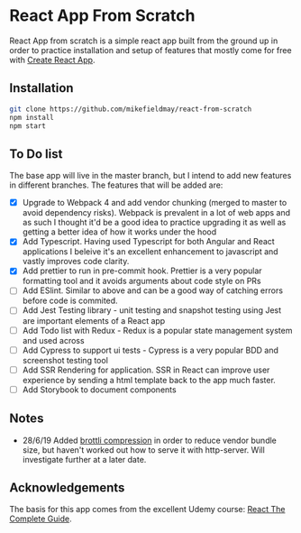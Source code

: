 # React App From Scratch

React App from scratch is a simple react app built from the ground up in order to practice installation and setup of features that mostly come for free with [Create React App](https://github.com/facebook/create-react-app).

## Installation

```bash
git clone https://github.com/mikefieldmay/react-from-scratch
npm install
npm start
```

## To Do list

The base app will live in the master branch, but I intend to add new features in different branches. The features that will be added are:

- [x] Upgrade to Webpack 4 and add vendor chunking (merged to master to avoid dependency risks). Webpack is prevalent in a lot of web apps and as such I thought it'd be a good idea to practice upgrading it as well as getting a better idea of how it works under the hood
- [x] Add Typescript. Having used Typescript for both Angular and React applications I beleive it's an excellent enhancement to javascript and vastly improves code clarity.
- [x] Add prettier to run in pre-commit hook. Prettier is a very popular formatting tool and it avoids arguments about code style on PRs
- [ ] Add ESlint. Similar to above and can be a good way of catching errors before code is commited.
- [ ] Add Jest Testing library - unit testing and snapshot testing using Jest are important elements of a React app
- [ ] Add Todo list with Redux - Redux is a popular state management system and used across
- [ ] Add Cypress to support ui tests - Cypress is a very popular BDD and screenshot testing tool
- [ ] Add SSR Rendering for application. SSR in React can improve user experience by sending a html template back to the app much faster.
- [ ] Add Storybook to document components

## Notes

- 28/6/19 Added [brottli compression](https://opensource.googleblog.com/2015/09/introducing-brotli-new-compression.html) in order to reduce vendor bundle size, but haven't worked out how to serve it with http-server. Will investigate further at a later date.

## Acknowledgements

The basis for this app comes from the excellent Udemy course: [React The Complete Guide](https://www.udemy.com/react-the-complete-guide-incl-redux/).

